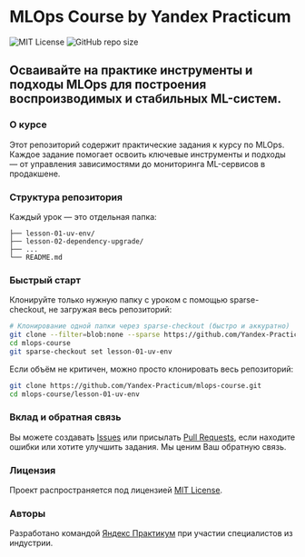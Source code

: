 # MLOps Course by Yandex Practicum

![MIT License](https://img.shields.io/badge/license-MIT-green)
![GitHub repo size](https://img.shields.io/github/repo-size/Yandex-Practicum/mlops-course)

## Осваивайте на практике инструменты и подходы MLOps для построения воспроизводимых и стабильных ML-систем.

### О курсе

Этот репозиторий содержит практические задания к курсу по MLOps. Каждое задание помогает освоить ключевые инструменты и подходы — от управления зависимостями до мониторинга ML-сервисов в продакшене.

### Структура репозитория

Каждый урок — это отдельная папка:
```
├── lesson-01-uv-env/
├── lesson-02-dependency-upgrade/
├── ...
└── README.md
```

### Быстрый старт

Клонируйте только нужную папку с уроком с помощью sparse-checkout, не загружая весь репозиторий:

```bash
# Клонирование одной папки через sparse-checkout (быстро и аккуратно)
git clone --filter=blob:none --sparse https://github.com/Yandex-Practicum/mlops-course.git
cd mlops-course
git sparse-checkout set lesson-01-uv-env
```
Если объём не критичен, можно просто клонировать весь репозиторий:

```bash
git clone https://github.com/Yandex-Practicum/mlops-course.git
cd mlops-course/lesson-01-uv-env
```

### Вклад и обратная связь

Вы можете создавать [Issues](https://github.com/Yandex-Practicum/mlops-course/issues) или присылать [Pull Requests](https://github.com/Yandex-Practicum/mlops-course/pulls), если находите ошибки или хотите улучшить задания. Мы ценим Ваш обратную связь.


### Лицензия

Проект распространяется под лицензией [MIT License](LICENSE).


### Авторы

Разработано командой [Яндекс Практикум](https://practicum.yandex.ru) при участии специалистов из индустрии.
